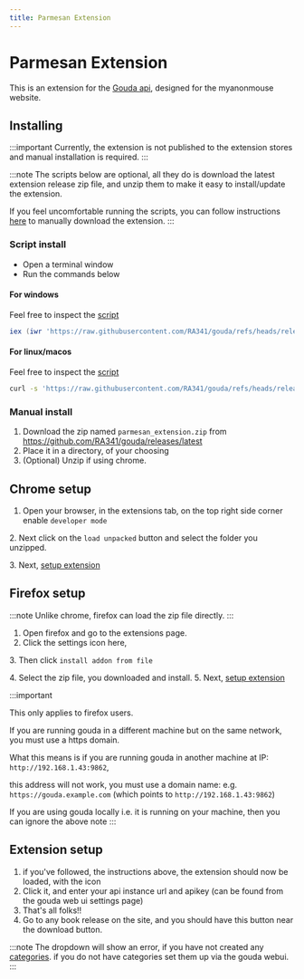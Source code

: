 ```yaml
---
title: Parmesan Extension
---
```

# Parmesan Extension

This is an extension for the [Gouda api](https://github.com/RA341/gouda), designed for the myanonmouse website.

## Installing

:::important
Currently, the extension is not published to the extension stores and manual installation is required.
:::

:::note
The scripts below are optional, all they do is download the latest extension release zip file,
and unzip them to make it easy to install/update the extension.

If you feel uncomfortable running the scripts, you can follow instructions [here](#manual-install) to manually download the extension.
:::

### Script install

* Open a terminal window
* Run the commands below

#### For windows

Feel free to inspect the [script](https://github.com/RA341/gouda/blob/release/install_scripts/extension.install.ps1)

```powershell
iex (iwr 'https://raw.githubusercontent.com/RA341/gouda/refs/heads/release/install_scripts/extension.install.ps1').Content
```

#### For linux/macos

Feel free to inspect the [script](https://github.com/RA341/gouda/blob/release/install_scripts/extension.install.sh)

```bash
curl -s 'https://raw.githubusercontent.com/RA341/gouda/refs/heads/release/install_scripts/extension.install.sh' | bash
```

### Manual install

1. Download the zip named `parmesan_extension.zip` from https://github.com/RA341/gouda/releases/latest
2. Place it in a directory, of your choosing
3. (Optional) Unzip if using chrome.

## Chrome setup

1. Open your browser, in the extensions tab, on the top right side corner enable `developer mode`

[//]: # (   > ![chrome_dev_mode]&#40;../../../assets/chrome_dev.png&#41;)
2. Next click on the `load unpacked` button and select the folder you unzipped.

[//]: # (    >![img.png]&#40;../../../assets/load_button.png&#41;)
3. Next, [setup extension](#extension-setup)

##  Firefox setup

:::note
Unlike chrome, firefox can load the zip file directly.
:::

1. Open firefox and go to the extensions page.
2. Click the settings icon here,

[//]: # (    > ![firefox]&#40;../../../assets/firefox.png&#41;)
3. Then click `install addon from file`

[//]: # (   > ![firefox]&#40;../../../assets/firefox-popup.png&#41;)
4. Select the zip file, you downloaded and install.
5. Next, [setup extension](#extension-setup)

:::important
 
This only applies to firefox users.

If you are running gouda in a different machine but on the same network, you must use a https domain.

What this means is if you are running gouda in another machine at IP: `http://192.168.1.43:9862`,

this address will not work, you must use a domain name: e.g. `https://gouda.example.com` (which points to `http://192.168.1.43:9862`)

If you are using gouda locally i.e. it is running on your machine, then you can ignore the above note
:::

## Extension setup
1. if you've followed, the instructions above, the extension should now be loaded, with the icon
2. Click it, and enter your api instance url and apikey (can be found from the gouda web ui settings page)
3. That's all folks!!
4. Go to any book release on the site, and you should have this button near the download button.

[//]: # (    > ![download]&#40;../../../assets/download_button.png&#41;)

:::note
The dropdown will show an error, if you have not created any [categories](category.md).
if you do not have categories set them up via the gouda webui.
:::
